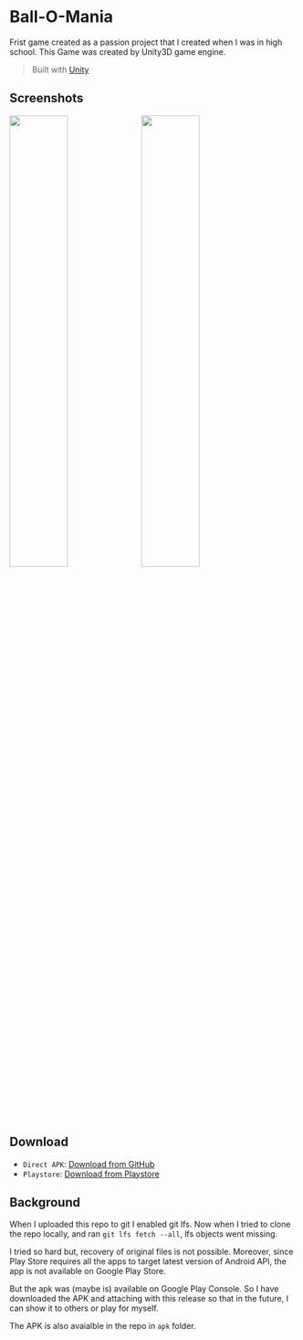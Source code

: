 # Ball-O-Mania

Frist game created as a passion project that I created when I was in high school. This Game was created by Unity3D game engine.

> Built with [Unity](https://unity.com/)
## Screenshots
<img src="https://play-lh.googleusercontent.com/i3vgauH3rbWADJjNkt3SbXOnYPPi2LRfXuuAEo6SxvR5CNu87xe2E4asbJYd_BZ8ga_4=w2560-h1440-rw" width="45%"></img> <img src="https://play-lh.googleusercontent.com/WlnM4n0cai0PC_VZInC_R4Sq3L5pLmYopqfrC501uvbQul1H7wn66QjfBBcnmXo56Y0=w2560-h1440-rw" width="45%"></img> 
## Download

- `Direct APK`: [Download from GitHub](https://github.com/a0v0/Ball-O-Mania/releases/download/v1.0.4/ballomania_v1.0.4.apk)
- `Playstore`: [Download from Playstore](https://play.google.com/store/apps/details?id=com.starland.ballomania)


## Background

When I uploaded this repo to git I enabled git lfs. Now when I tried to clone the repo locally, and ran `git lfs fetch --all`, lfs objects went missing.

I tried so hard but, recovery of original files is not possible.
Moreover, since Play Store requires all the apps to target latest version of Android API, the app is not available on Google Play Store.

But  the apk was  (maybe is) available on Google Play Console. So I have downloaded the APK and attaching with this release so that in the future, I can show it to others or play for myself.

The APK is also avaialble in the repo in `apk` folder.
